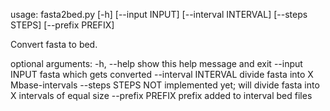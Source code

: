 usage: fasta2bed.py [-h] [--input INPUT] [--interval INTERVAL] [--steps STEPS]
                    [--prefix PREFIX]

Convert fasta to bed.

optional arguments:
  -h, --help           show this help message and exit
  --input INPUT        fasta which gets converted
  --interval INTERVAL  divide fasta into X Mbase-intervals
  --steps STEPS        NOT implemented yet; will divide fasta into X intervals
                       of equal size
  --prefix PREFIX      prefix added to interval bed files
